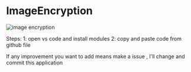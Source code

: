# ImageEncryption


![image encryption](https://github.com/JAGADEESHWARAN20/ImageEncryption/assets/66456490/fad26747-0d9c-4994-a4c7-746824557840)


Steps:
  1: open vs code and install modules
  2: copy and paste code from github file


If any improvement you want to add means make a issue , I'll change and commit this application
